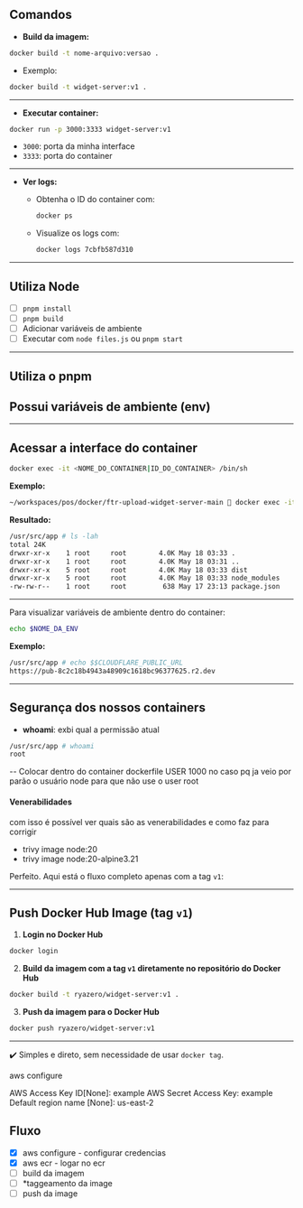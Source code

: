 ## Comandos

* **Build da imagem:**

```bash
docker build -t nome-arquivo:versao .
```

* Exemplo:

```bash
docker build -t widget-server:v1 .
```

---

* **Executar container:**

```bash
docker run -p 3000:3333 widget-server:v1
```

* `3000`: porta da minha interface
* `3333`: porta do container

---

* **Ver logs:**

  * Obtenha o ID do container com:

    ```bash
    docker ps
    ```

  * Visualize os logs com:

    ```bash
    docker logs 7cbfb587d310
    ```

---

## Utiliza Node

* [ ] `pnpm install`
* [ ] `pnpm build`
* [ ] Adicionar variáveis de ambiente
* [ ] Executar com `node files.js` ou `pnpm start`

---

## Utiliza o pnpm

## Possui variáveis de ambiente (env)

---

## Acessar a interface do container

```bash
docker exec -it <NOME_DO_CONTAINER|ID_DO_CONTAINER> /bin/sh
```

**Exemplo:**

```bash
~/workspaces/pos/docker/ftr-upload-widget-server-main  docker exec -it amazing_wright /bin/sh
```

**Resultado:**

```bash
/usr/src/app # ls -lah
total 24K    
drwxr-xr-x    1 root     root        4.0K May 18 03:33 .
drwxr-xr-x    1 root     root        4.0K May 18 03:31 ..
drwxr-xr-x    5 root     root        4.0K May 18 03:33 dist
drwxr-xr-x    5 root     root        4.0K May 18 03:33 node_modules
-rw-rw-r--    1 root     root         638 May 17 23:13 package.json
```

---

Para visualizar variáveis de ambiente dentro do container:

```bash
echo $NOME_DA_ENV
```

**Exemplo:**

```bash
/usr/src/app # echo $$CLOUDFLARE_PUBLIC_URL
https://pub-8c2c18b4943a48909c1618bc96377625.r2.dev
```

---

## Segurança dos nossos containers

- **whoami**: exbi qual a permissão atual
```bash
/usr/src/app # whoami
root
```

-- Colocar dentro do container dockerfile USER 1000 no caso pq ja veio por parão o usuário node para que não use o user root 


#### Venerabilidades
com isso é possível ver quais são as venerabilidades e como faz para corrigir
- trivy image node:20
- trivy image node:20-alpine3.21 


Perfeito. Aqui está o fluxo completo apenas com a tag `v1`:

---

## Push Docker Hub Image (tag `v1`)

1. **Login no Docker Hub**

```bash
docker login
```

2. **Build da imagem com a tag `v1` diretamente no repositório do Docker Hub**

```bash
docker build -t ryazero/widget-server:v1 .
```

3. **Push da imagem para o Docker Hub**

```bash
docker push ryazero/widget-server:v1
```

---

✔️ Simples e direto, sem necessidade de usar `docker tag`.


aws configure

AWS Access Key ID[None]: example
AWS Secret Access Key: example
Default region name [None]: us-east-2


## Fluxo
- [x] aws configure - configurar credencias
- [x] aws ecr - logar no ecr
- [ ] build da imagem
- [ ] *taggeamento da image
- [ ] push da image